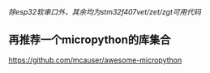 

*除esp32软串口外，其余均为stm32f407vet/zet/zgt可用代码*





## 再推荐一个micropython的库集合

https://github.com/mcauser/awesome-micropython

